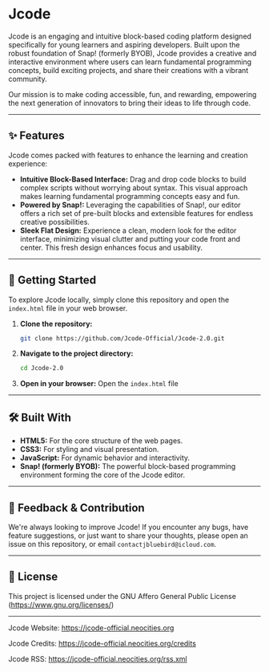 # Jcode

Jcode is an engaging and intuitive block-based coding platform designed specifically for young learners and aspiring developers. Built upon the robust foundation of Snap! (formerly BYOB), Jcode provides a creative and interactive environment where users can learn fundamental programming concepts, build exciting projects, and share their creations with a vibrant community.

Our mission is to make coding accessible, fun, and rewarding, empowering the next generation of innovators to bring their ideas to life through code.

---

## ✨ Features

Jcode comes packed with features to enhance the learning and creation experience:

* **Intuitive Block-Based Interface:** Drag and drop code blocks to build complex scripts without worrying about syntax. This visual approach makes learning fundamental programming concepts easy and fun.
* **Powered by Snap!:** Leveraging the capabilities of Snap!, our editor offers a rich set of pre-built blocks and extensible features for endless creative possibilities.
* **Sleek Flat Design:** Experience a clean, modern look for the editor interface, minimizing visual clutter and putting your code front and center. This fresh design enhances focus and usability.

---

## 🚀 Getting Started

To explore Jcode locally, simply clone this repository and open the `index.html` file in your web browser.

1.  **Clone the repository:**
    ```bash
    git clone https://github.com/Jcode-Official/Jcode-2.0.git
    ```

2.  **Navigate to the project directory:**
    ```bash
    cd Jcode-2.0
    ```

3.  **Open in your browser:**
    Open the `index.html` file

---

## 🛠️ Built With

* **HTML5:** For the core structure of the web pages.
* **CSS3:** For styling and visual presentation.
* **JavaScript:** For dynamic behavior and interactivity.
* **Snap! (formerly BYOB):** The powerful block-based programming environment forming the core of the Jcode editor.

---

## 💬 Feedback & Contribution

We're always looking to improve Jcode! If you encounter any bugs, have feature suggestions, or just want to share your thoughts, please open an issue on this repository, or email ```contactjbluebird@icloud.com```.

---

## 📄 License

This project is licensed under the GNU Affero General Public License (https://www.gnu.org/licenses/)

---

Jcode Website: https://jcode-official.neocities.org

Jcode Credits: https://jcode-official.neocities.org/credits

Jcode RSS: https://jcode-official.neocities.org/rss.xml
